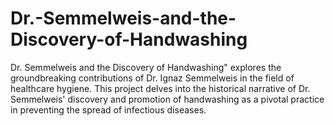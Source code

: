 # Dr.-Semmelweis-and-the-Discovery-of-Handwashing

Dr. Semmelweis and the Discovery of Handwashing" explores the groundbreaking contributions of Dr. Ignaz Semmelweis in the field of healthcare hygiene. This project delves into the historical narrative of Dr. Semmelweis' discovery and promotion of handwashing as a pivotal practice in preventing the spread of infectious diseases.
